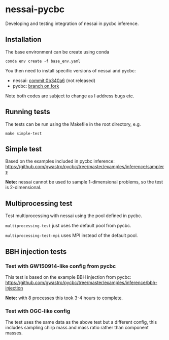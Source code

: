 # nessai-pycbc

Developing and testing integration of nessai in pycbc inference.

## Installation

The base environment can be create using conda

```
conda env create -f base_env.yaml
```

You then need to install specific versions of nessai and pycbc:

- nessai: [commit 0b340a6](https://github.com/mj-will/nessai/commit/0b340a69151feaa296bf756153ea22457e703a37) (not released)
- pycbc: [branch on fork](https://github.com/mj-will/pycbc/tree/add-nessai-sampler)


Note both codes are subject to change as I address bugs etc.

## Running tests

The tests can be run using the Makefile in the root directory, e.g.

```
make simple-test
```

## Simple test

Based on the examples included in pycbc inference: https://github.com/gwastro/pycbc/tree/master/examples/inference/samplers

**Note:** nessai cannot be used to sample 1-dimensional problems, so the test is 2-dimensional.

## Multiprocessing test

Test multiprocessing with nessai using the pool defined in pycbc.

`multiprocessing-test` just uses the default pool from pycbc.

`multiprocessing-test-mpi` uses MPI instead of the default pool.

## BBH injection tests

### Test with GW150914-like config from pycbc

This test is based on the example BBH injection from pycbc: https://github.com/gwastro/pycbc/tree/master/examples/inference/bbh-injection

**Note:** with 8 processes this took 3-4 hours to complete.

### Test with OGC-like config

The test uses the same data as the above test but a different config, this includes sampling chirp mass and mass ratio rather than component masses.

